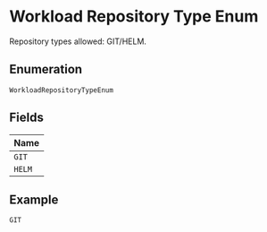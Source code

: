 
# Workload Repository Type Enum

Repository types allowed: GIT/HELM.

## Enumeration

`WorkloadRepositoryTypeEnum`

## Fields

| Name |
|  --- |
| `GIT` |
| `HELM` |

## Example

```
GIT
```


